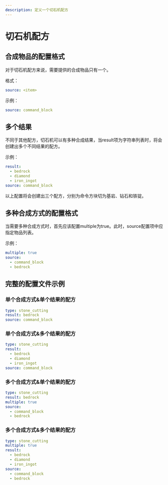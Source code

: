 ```yaml
---
description: 定义一个切石机配方
---
```


# 切石机配方

## 合成物品的配置格式

对于切石机配方来说，需要提供的合成物品只有一个。

格式：

```yaml
source: <item>
```

示例：

```yaml
source: command_block
```

## 多个结果

不同于其他配方，切石机可以有多种合成结果，当result项为字符串列表时，将会创建出多个不同结果的配方。

示例：

```yaml
result:
  - bedrock
  - diamond
  - iron_ingot
source: command_block
```

以上配置将会创建出三个配方，分别为命令方块切为基岩、钻石和铁锭。

## 多种合成方式的配置格式

当需要多种合成方式时，首先应该配置multiple为true。此时，source配置项中应指定物品列表。

示例：

```yaml
multiple: true
source:
  - command_block
  - bedrock
```

## 完整的配置文件示例

### 单个合成方式&单个结果的配方

```yaml
type: stone_cutting
result: bedrock
source: command_block
```

### 单个合成方式&多个结果的配方

```yaml
type: stone_cutting
result:
  - bedrock
  - diamond
  - iron_ingot
source: command_block
```

### 多个合成方式&单个结果的配方

```yaml
type: stone_cutting
result: bedrock
multiple: true
source:
  - command_block
  - bedrock
```

### 多个合成方式&多个结果的配方

```yaml
type: stone_cutting
multiple: true
result:
  - bedrock
  - diamond
  - iron_ingot
source:
  - command_block
  - bedrock
```
